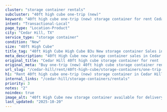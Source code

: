 ```yaml
---
cluster: "storage container rentals"
subcluster: "40ft high cube one-trip (new)"
keyword: "40ft high cube one-trip (new) storage container for rent Cedar Hill, TX"
intent: "Transactional-Local"
page_type: "Location-Product"
city: "Cedar Hill, TX"
service_type: "storage container"
condition: "New"
size: "40ft High Cube"
title_tag: "40ft High Cube High Cube B3u New storage container Sales in Cedar Hill | LC Container"
meta_description: "40ft High Cube new storage container sales in Cedar Hill. High cube containers with extra height. Fast delivery, competitive pricing. Serving storage containers area. Quote ID: FWG. Call (214) 524-4168 for your free quote today."
original_title: "Cedar Hill 40ft high cube storage container for rent | LC"
original_meta: "Buy one-trip (new) 40ft high cube storage container rent with local delivery in Cedar Hill, TX. LC Container — local Since 2003. Request a fast quote today."
url_slug: "/cedar-hill/rent/40ft-high-cube/storage-containers/one-trip-new"
h1: "Rent 40ft high cube one-trip (new) storage container in Cedar Hill"
internal_links: "/cedar-hill/storage-containers/rentals"
priority: 3
notes: "2"
noindex: true
image_alt: "40ft High Cube new storage container available for delivery in Cedar Hill"
last_updated: "2025-10-20"
---
```


<!-- TODO: Add unique city/inventory copy, images, and internal links here. -->
